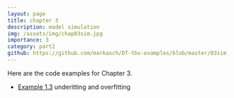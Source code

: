 ```yaml
---
layout: page
title: chapter 3
description: model simulation
img: /assets/img/chap03sim.jpg
importance: 3
category: part2
github: https://github.com/markasch/DT-tbx-examples/blob/master/03sim
---
```


Here are the code examples for Chapter 3.

- [Example 1.3](https://github.com/markasch/DT-tbx-examples/blob/master/01intro/underfitting_overfitting.ipynb) underitting and overfitting
